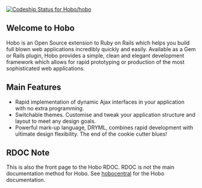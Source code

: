 [ ![Codeship Status for Hobo/hobo](https://codeship.com/projects/6dd714c0-6cd7-0132-7429-3a463caf9dbd/status?branch=master)](https://codeship.com/projects/54101)

## Welcome to Hobo
Hobo is an Open Source extension to Ruby on Rails which helps you build full blown web applications incredibly quickly and easily. Available as a Gem or Rails plugin, Hobo provides a simple, clean and elegant development framework which allows for rapid prototyping or production of the most sophisticated web applications.

## Main Features

* Rapid implementation of dynamic Ajax interfaces in your application with no extra programming.
* Switchable themes. Customise and tweak your application structure and layout to meet any design goals.
* Powerful mark-up language, DRYML, combines rapid development with ultimate design flexibility. The end of the cookie cutter blues!

## RDOC Note

This is also the front page to the Hobo RDOC.  RDOC is not the main documentation method for Hobo.  See [hobocentral](http://cookbook.hobocentral.net) for the Hobo documentation.
